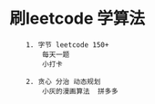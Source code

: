 # 刷leetcode 学算法

        1. 字节 leetcode 150+
            每天一题
            小打卡

        2. 贪心 分治 动态规划
            小灰的漫画算法  拼多多


